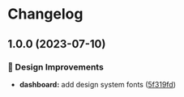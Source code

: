 # Changelog

## 1.0.0 (2023-07-10)


### 🎨 Design Improvements

* **dashboard:** add design system fonts ([5f319fd](https://github.com/agrc/api.mapserv.utah.gov/commit/5f319fded5563c7d414caa94c478b36c5a16f082))
